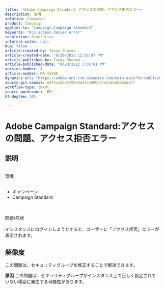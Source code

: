 ```yaml
---
title: 「Adobe Campaign Standard。アクセスの問題、アクセス拒否エラー»
description: 説明
solution: Campaign
product: Campaign
applies-to: "Campaign,Campaign Standard"
keywords: "KCS,access denied error"
resolution: Resolution
internal-notes: null
bug: false
article-created-by: Tanay Sharma .
article-created-date: "9/20/2022 12:58:07 PM"
article-published-by: Tanay Sharma .
article-published-date: "9/20/2022 1:01:01 PM"
version-number: 4
article-number: KA-15198
dynamics-url: "https://adobe-ent.crm.dynamics.com/main.aspx?forceUCI=1&pagetype=entityrecord&etn=knowledgearticle&id=f4b308dc-e338-ed11-9db1-002248086735"
source-git-commit: e8f4ca2dd578944d4fe399074fab461de88ad247
workflow-type: tm+mt
source-wordcount: '69'
ht-degree: 10%

---
```


# Adobe Campaign Standard:アクセスの問題、アクセス拒否エラー

## 説明

<br>環境<br><br>
- キャンペーン
- Campaign Standard



<br><br>問題/症状<br><br>
インスタンスにログインしようとすると、ユーザーに「アクセス拒否」エラーが表示されます。


## 解像度




この問題は、セキュリティグループを修正することで解決できます。


<b>原因</b>
この問題は、セキュリティグループがインスタンス上で正しく設定されていない場合に発生する可能性があります。
